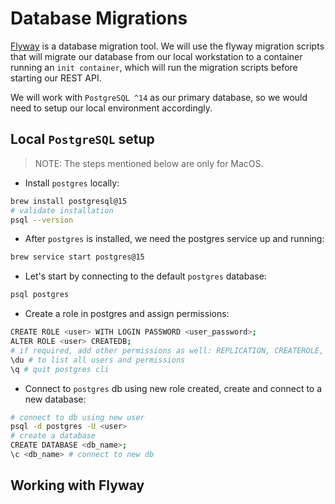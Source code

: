  # Database Migrations

[Flyway](https://documentation.red-gate.com/fd/postgresql-184127604.html) is a database migration tool. We will use the flyway migration scripts that will migrate our database from our local workstation to a container running an `init container`, which will run the migration scripts before starting our REST API.

We will work with `PostgreSQL ^14` as our primary database, so we would need to setup our local environment accordingly.

## Local `PostgreSQL` setup

> NOTE: The steps mentioned below are only for MacOS.

- Install `postgres` locally:

```bash
brew install postgresql@15
# validate installation
psql --version
```

- After `postgres` is installed, we need the postgres service up and running:

```bash
brew service start postgres@15
```

- Let's start by connecting to the default `postgres` database:

```bash
psql postgres
```

- Create a role in postgres and assign permissions:

```bash
CREATE ROLE <user> WITH LOGIN PASSWORD <user_password>;
ALTER ROLE <user> CREATEDB;
# if required, add other permissions as well: REPLICATION, CREATEROLE, etc
\du # to list all users and permissions
\q # quit postgres cli
```

- Connect to `postgres` db using new role created, create and connect to a new database:

```bash
# connect to db using new user
psql -d postgres -U <user>
# create a database
CREATE DATABASE <db_name>;
\c <db_name> # connect to new db
```

## Working with Flyway

